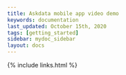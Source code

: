 ```yaml
---
title: Askdata mobile app video demo
keywords: documentation
last_updated: October 15th, 2020
tags: [getting_started]
sidebar: mydoc_sidebar
layout: docs
---
```




{% include links.html %}
